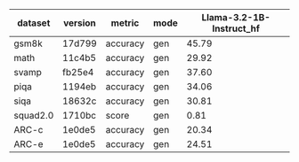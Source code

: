 | dataset | version | metric | mode | Llama-3.2-1B-Instruct_hf |
|----- | ----- | ----- | ----- | -----|
| gsm8k | 17d799 | accuracy | gen | 45.79 |
| math | 11c4b5 | accuracy | gen | 29.92 |
| svamp | fb25e4 | accuracy | gen | 37.60 |
| piqa | 1194eb | accuracy | gen | 34.06 |
| siqa | 18632c | accuracy | gen | 30.81 |
| squad2.0 | 1710bc | score | gen | 0.81 |
| ARC-c | 1e0de5 | accuracy | gen | 20.34 |
| ARC-e | 1e0de5 | accuracy | gen | 24.51 |
